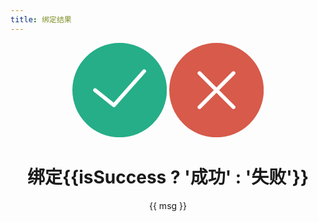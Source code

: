 ```yaml
---
title: 绑定结果
---
```


<script setup>
const queryParams = new URLSearchParams(window.location.search);
const isSuccess = queryParams.get('success')
const msg = queryParams.get('msg')
</script>

<div align="center">
<svg version="1.1" id="Capa_1" xmlns="http://www.w3.org/2000/svg" xmlns:xlink="http://www.w3.org/1999/xlink" 
	 viewBox="0 0 50 50" xml:space="preserve" width="30%" v-if="isSuccess">
<circle style="fill:#25AE88;" cx="25" cy="25" r="25"/>
<polyline style="fill:none;stroke:#FFFFFF;stroke-width:2;stroke-linecap:round;stroke-linejoin:round;stroke-miterlimit:10;" points="
	38,15 22,33 12,25 "/>
</svg>
<svg version="1.1" id="Capa_1" xmlns="http://www.w3.org/2000/svg" xmlns:xlink="http://www.w3.org/1999/xlink" 
	 viewBox="0 0 50 50" xml:space="preserve" width="30%"  v-if="!isSuccess">
<circle style="fill:#D75A4A;" cx="25" cy="25" r="25"/>
<polyline style="fill:none;stroke:#FFFFFF;stroke-width:2;stroke-linecap:round;stroke-miterlimit:10;" points="16,34 25,25 34,16 
	"/>
<polyline style="fill:none;stroke:#FFFFFF;stroke-width:2;stroke-linecap:round;stroke-miterlimit:10;" points="16,16 25,25 34,34 
	"/>
</svg>
<br />

# 绑定{{isSuccess ? '成功' : '失败'}}

{{ msg }}

</div>
